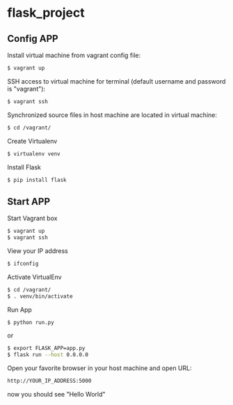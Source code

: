 # flask_project

## Config APP

Install virtual machine from vagrant config file:
```sh
$ vagrant up
```

SSH access to virtual machine for terminal (default username and password is "vagrant"):
```sh
$ vagrant ssh
```

Synchronized source files in host machine are located in virtual machine:
```sh
$ cd /vagrant/
```

Create Virtualenv
```sh
$ virtualenv venv
```

Install Flask
```sh
$ pip install flask
```

## Start APP

Start Vagrant box
```sh
$ vagrant up
$ vagrant ssh
```

View your IP address
```sh
$ ifconfig
```

Activate VirtualEnv
```sh
$ cd /vagrant/
$ . venv/bin/activate
```

Run App
```sh
$ python run.py
```

or

```sh
$ export FLASK_APP=app.py
$ flask run --host 0.0.0.0
```

Open your favorite browser in your host machine and open URL:
```sh
http://YOUR_IP_ADDRESS:5000
```
now you should see "Hello World"